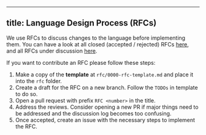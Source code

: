 <!--
SPDX-FileCopyrightText: 2023 Friedrich-Alexander-Universitat Erlangen-Nurnberg

SPDX-License-Identifier: AGPL-3.0-only
-->

---
title: Language Design Process (RFCs)
---

We use RFCs to discuss changes to the language before implementing them. You can have a look at all closed (accepted / rejected) RFCs [here](https://github.com/jvalue/jayvee/pulls?q=is%3Apr+is%3Aclosed+RFC+), and all RFCs under discussion [here](https://github.com/jvalue/jayvee/pulls?q=is%3Apr+is%3Aopen+RFC).

If you want to contribute an RFC please follow these steps:
1. Make a copy of the **template** at `rfc/0000-rfc-template.md` and place it into the `rfc` folder.
2. Create a draft for the RFC on a new branch. Follow the `TODOs` in template to do so.
3. Open a pull request with prefix `RFC <number>` in the title.
4. Address the reviews. Consider opening a new PR if major things need to be addressed and the discussion log becomes too confusing.
5. Once accepted, create an issue with the necessary steps to implement the RFC.